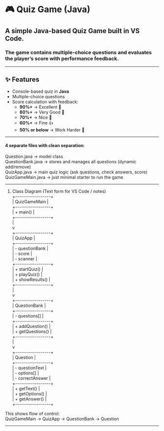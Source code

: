 # 🎮 Quiz Game (Java)  

## A simple **Java-based Quiz Game** built in VS Code.    
### The game contains multiple-choice questions and evaluates the player’s score with performance feedback.  

---

## ✨ Features  
- Console-based quiz in **Java**  
- Multiple-choice questions  
- Score calculation with feedback:  
  - **90%+** → Excellent 🎯  
  - **80%+** → Very Good 💯  
  - **70%+** → Nice 🙂  
  - **60%+** → Fine 👍  
  - **50% or below** → Work Harder 💪  


**********************

#### 4 separate files with clean separation:  

Question.java → model class  
QuestionBank.java → stores and manages all questions (dynamic add/remove)   
QuizApp.java → main quiz logic (ask questions, check answers, score)    
QuizGameMain.java → just minimal starter to run the game  

****************************

1. Class Diagram (Text form for VS Code / notes)  
+------------------+  
|   QuizGameMain   |  
+------------------+  
| + main()         |  
+------------------+  
         |  
         v  
+------------------+  
|     QuizApp      |  
+------------------+  
| - questionBank   |  
| - score          |   
| - scanner        |  
+------------------+  
| + startQuiz()    |  
| + playQuiz()     |  
| + showResults()  |  
+------------------+  
         |  
         v  
+------------------+  
|   QuestionBank   |  
+------------------+  
| - questions[]    |  
+------------------+  
| + addQuestion()  |  
| + getQuestions() |  
+------------------+  
         |  
         v  
+------------------+  
|    Question      |  
+------------------+  
| - questionText   |  
| - options[]      |  
| - correctAnswer  |  
+------------------+  
| + getText()      |  
| + getOptions()   |  
| + getAnswer()    |  
+------------------+  
 

This shows flow of control:  
QuizGameMain → QuizApp → QuestionBank → Question  





*********************
